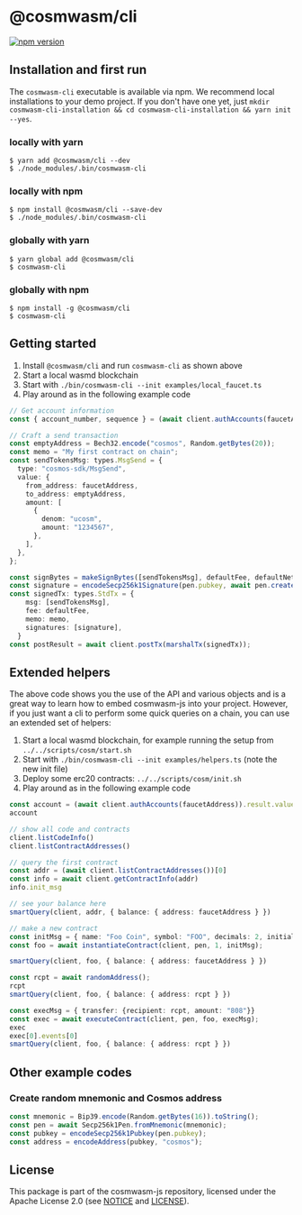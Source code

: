# @cosmwasm/cli

[![npm version](https://img.shields.io/npm/v/@cosmwasm/cli.svg)](https://www.npmjs.com/package/@cosmwasm/cli)

## Installation and first run

The `cosmwasm-cli` executable is available via npm. We recommend local
installations to your demo project. If you don't have one yet, just
`mkdir cosmwasm-cli-installation && cd cosmwasm-cli-installation && yarn init --yes`.

### locally with yarn

```
$ yarn add @cosmwasm/cli --dev
$ ./node_modules/.bin/cosmwasm-cli
```

### locally with npm

```
$ npm install @cosmwasm/cli --save-dev
$ ./node_modules/.bin/cosmwasm-cli
```

### globally with yarn

```
$ yarn global add @cosmwasm/cli
$ cosmwasm-cli
```

### globally with npm

```
$ npm install -g @cosmwasm/cli
$ cosmwasm-cli
```

## Getting started

1. Install `@cosmwasm/cli` and run `cosmwasm-cli` as shown above
2. Start a local wasmd blockchain
3. Start with `./bin/cosmwasm-cli --init examples/local_faucet.ts`
4. Play around as in the following example code

```ts
// Get account information
const { account_number, sequence } = (await client.authAccounts(faucetAddress)).result.value;

// Craft a send transaction
const emptyAddress = Bech32.encode("cosmos", Random.getBytes(20));
const memo = "My first contract on chain";
const sendTokensMsg: types.MsgSend = {
  type: "cosmos-sdk/MsgSend",
  value: {
    from_address: faucetAddress,
    to_address: emptyAddress,
    amount: [
      {
        denom: "ucosm",
        amount: "1234567",
      },
    ],
  },
};

const signBytes = makeSignBytes([sendTokensMsg], defaultFee, defaultNetworkId, memo, account_number, sequence);
const signature = encodeSecp256k1Signature(pen.pubkey, await pen.createSignature(signBytes));
const signedTx: types.StdTx = {
    msg: [sendTokensMsg],
    fee: defaultFee,
    memo: memo,
    signatures: [signature],
  }
const postResult = await client.postTx(marshalTx(signedTx));
```

## Extended helpers

The above code shows you the use of the API and various objects and is a great way to learn
how to embed cosmwasm-js into your project. However, if you just want a cli to perform some
quick queries on a chain, you can use an extended set of helpers:

1. Start a local wasmd blockchain, for example running the setup from `../../scripts/cosm/start.sh`
2. Start with `./bin/cosmwasm-cli --init examples/helpers.ts` (note the new init file)
3. Deploy some erc20 contracts: `../../scripts/cosm/init.sh`
4. Play around as in the following example code

```ts
const account = (await client.authAccounts(faucetAddress)).result.value;
account

// show all code and contracts
client.listCodeInfo()
client.listContractAddresses()

// query the first contract
const addr = (await client.listContractAddresses())[0]
const info = await client.getContractInfo(addr)
info.init_msg

// see your balance here
smartQuery(client, addr, { balance: { address: faucetAddress } })

// make a new contract
const initMsg = { name: "Foo Coin", symbol: "FOO", decimals: 2, initial_balances: [{address: faucetAddress, amount: "123456789"}]}
const foo = await instantiateContract(client, pen, 1, initMsg);

smartQuery(client, foo, { balance: { address: faucetAddress } })

const rcpt = await randomAddress();
rcpt
smartQuery(client, foo, { balance: { address: rcpt } })

const execMsg = { transfer: {recipient: rcpt, amount: "808"}}
const exec = await executeContract(client, pen, foo, execMsg);
exec
exec[0].events[0]
smartQuery(client, foo, { balance: { address: rcpt } })
```

## Other example codes

### Create random mnemonic and Cosmos address

```ts
const mnemonic = Bip39.encode(Random.getBytes(16)).toString();
const pen = await Secp256k1Pen.fromMnemonic(mnemonic);
const pubkey = encodeSecp256k1Pubkey(pen.pubkey);
const address = encodeAddress(pubkey, "cosmos");
```

## License

This package is part of the cosmwasm-js repository, licensed under the Apache
License 2.0 (see
[NOTICE](https://github.com/confio/cosmwasm-js/blob/master/NOTICE) and
[LICENSE](https://github.com/confio/cosmwasm-js/blob/master/LICENSE)).

